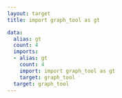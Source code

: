 ```yaml
---
layout: target
title: import graph_tool as gt

data:
  alias: gt
  count: 4
  imports:
  - alias: gt
    count: 4
    import: import graph_tool as gt
    target: graph_tool
  target: graph_tool
---
```

